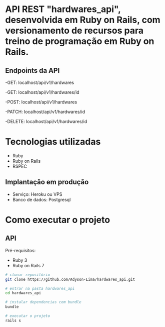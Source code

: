 # API REST "hardwares_api", desenvolvida em Ruby on Rails, com versionamento de recursos para treino de programação em Ruby on Rails.

## Endpoints da API
-GET: localhost/api/v1/hardwares

-GET: localhost/api/v1/hardwares/id

-POST: localhost/api/v1/hardwares

-PATCH: localhost/api/v1/hardwares/id

-DELETE: localhost/api/v1/hardwares/id

# Tecnologias utilizadas

- Ruby
- Ruby on Rails
- RSPEC

## Implantação em produção
- Serviço: Heroku ou VPS
- Banco de dados: Postgresql

# Como executar o projeto

## API
Pré-requisitos:

- Ruby 3
- Ruby on Rails 7

```bash
# clonar repositório
git clone https://github.com/Adyson-Lima/hardwares_api.git

# entrar na pasta hardwares_api
cd hardwares_api

# instalar dependencias com bundle
bundle

# executar o projeto
rails s
```
